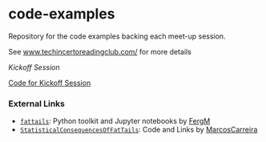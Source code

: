 # code-examples
Repository for the code examples backing each meet-up session.

See www.techincertoreadingclub.com/ for more details

*Kickoff Session*

[Code for Kickoff Session](https://github.com/Technical-Incerto-Reading-Club/code-examples/tree/main/Kickoff%20Session)


### External Links
* [`fattails`](https://github.com/FergM/fattails): Python toolkit and Jupyter notebooks by [FergM](https://github.com/FergM)
* [`StatisticalConsequencesOfFatTails`](https://github.com/MarcosCarreira/StatisticalConsequencesOfFatTails): Code and Links by [MarcosCarreira](https://github.com/MarcosCarreira)
